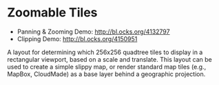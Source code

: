 # Zoomable Tiles

* Panning & Zooming Demo: <http://bl.ocks.org/4132797>
* Clipping Demo: <http://bl.ocks.org/4150951>

A layout for determining which 256x256 quadtree tiles to display in a rectangular viewport, based on a scale and translate. This layout can be used to create a simple slippy map, or render standard map tiles (e.g., MapBox, CloudMade) as a base layer behind a geographic projection.
